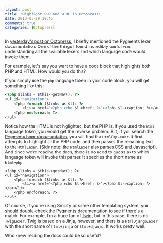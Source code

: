 ```yaml
---
layout: post
title: "Highlight PHP and HTML in Octopress"
date: 2013-03-29 19:46
comments: true
categories: [Octopress]
---
```

In [yesterday's post on Octopress](http://www.joelclermont.com/2013/03/28/better-php-highlighting-in-octopress/), I briefly mentioned the Pygments lexer documentation. One of the things I found incredibly useful was understanding all the available lexers and which language code would invoke them.

For example, let's say you want to have a code block that highlights both PHP and HTML. How would you do this?

<!-- more -->
If you simply use the `php` language token in your code block, you will get something like this:

``` php
<?php $links = $this->getNav(); ?>
<ul id="navigation">
    <?php foreach ($links as $l): ?>
        <li><a href="<?php echo $l->href; ?>"><?php $l->caption; ?></a></li>
    <?php endforeach; ?>
</ul>
```

Notice how the HTML is not higlighted, but the PHP is. If you used the `html` language token, you would get the reverse problem. But, if you search the [Pygments lexer documentation](http://pygments.org/docs/lexers/), you will find the `HtmlPhpLexer`. It first attempts to highlight all the PHP code, and then passes the remaining text to the `HtmlLexer`. (Side note: the `HtmlLexer` also parses CSS and Javascript). And since we're reading the docs, there is no need to guess as to which language token will invoke this parser. It specifies the short name as `html+php`.

``` html+php
<?php $links = $this->getNav(); ?>
<ul id="navigation">
    <?php foreach ($links as $l): ?>
        <li><a href="<?php echo $l->href; ?>"><?php $l->caption; ?></a></li>
    <?php endforeach; ?>
</ul>
```

Of course, if you're using Smarty or some other templating system, you should double-check the Pygments documentation to see if there's a match. For example, I'm a huge fan of [Twig](http://twig.sensiolabs.org), but in this case, there is no `TwigLexer`. Twig is based on a Jinja, however, and there is a `HtmlDjangoLexer` with the short name of `html+jinja` or `html+djanjo`. It works pretty well.

Who knew reading the docs could be so useful?